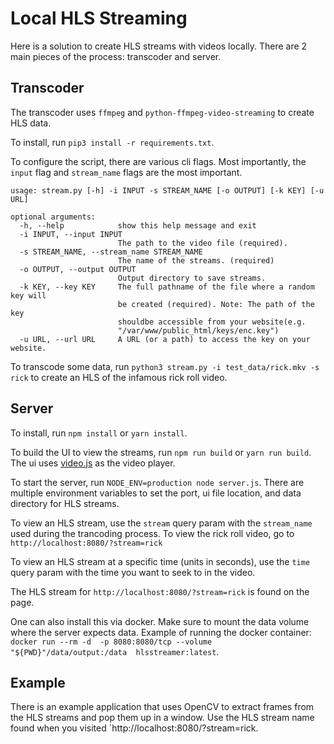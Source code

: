# Local HLS Streaming

Here is a solution to create HLS streams with videos locally. There are 2 main pieces of the process: transcoder and server.


## Transcoder

The transcoder uses `ffmpeg` and `python-ffmpeg-video-streaming` to create HLS data. 

To install, run `pip3 install -r requirements.txt`.

To configure the script, there are various cli flags. Most importantly, the `input` flag and `stream_name` flags are the most important.

```
usage: stream.py [-h] -i INPUT -s STREAM_NAME [-o OUTPUT] [-k KEY] [-u URL]

optional arguments:
  -h, --help            show this help message and exit
  -i INPUT, --input INPUT
                        The path to the video file (required).
  -s STREAM_NAME, --stream_name STREAM_NAME
                        The name of the streams. (required)
  -o OUTPUT, --output OUTPUT
                        Output directory to save streams.
  -k KEY, --key KEY     The full pathname of the file where a random key will
                        be created (required). Note: The path of the key
                        shouldbe accessible from your website(e.g.
                        "/var/www/public_html/keys/enc.key")
  -u URL, --url URL     A URL (or a path) to access the key on your website.
```

To transcode some data, run `python3 stream.py -i test_data/rick.mkv -s rick` to create an HLS of the infamous rick roll video.

## Server

To install, run `npm install` or `yarn install`.

To build the UI to view the streams, run `npm run build` or `yarn run build`. The ui uses [video.js](https://videojs.com/) as the video player.

To start the server, run `NODE_ENV=production node server.js`. There are multiple environment variables to set the port, ui file location, and data directory for HLS streams.

To view an HLS stream, use the `stream` query param with the `stream_name` used during the trancoding process. To view the rick roll video, go to `http://localhost:8080/?stream=rick`

To view an HLS stream at a specific time (units in seconds), use the `time` query param with the time you want to seek to in the video.

The HLS stream for `http://localhost:8080/?stream=rick` is found on the page.

One can also install this via docker. Make sure to mount the data volume where the server expects data. Example of running the docker container: `docker run --rm -d  -p 8080:8080/tcp --volume "${PWD}"/data/output:/data  hlsstreamer:latest`.

## Example

There is an example application that uses OpenCV to extract frames from the HLS streams and pop them up in a window. Use the HLS stream name found when you visited `http://localhost:8080/?stream=rick.